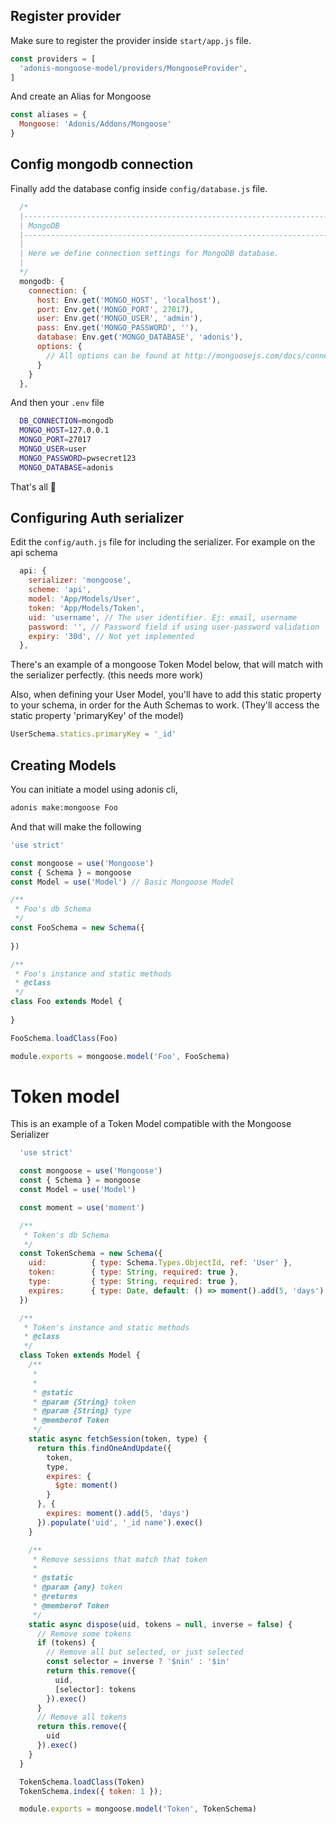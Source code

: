 ## Register provider

Make sure to register the provider inside `start/app.js` file.

```js
const providers = [
  'adonis-mongoose-model/providers/MongooseProvider',
]
```

And create an Alias for Mongoose

```js
const aliases = {
  Mongoose: 'Adonis/Addons/Mongoose'
}
```
## Config mongodb connection

Finally add the database config inside `config/database.js` file.

```js
  /*
  |--------------------------------------------------------------------------
  | MongoDB
  |--------------------------------------------------------------------------
  |
  | Here we define connection settings for MongoDB database.
  |
  */
  mongodb: {
    connection: {
      host: Env.get('MONGO_HOST', 'localhost'),
      port: Env.get('MONGO_PORT', 27017),
      user: Env.get('MONGO_USER', 'admin'),
      pass: Env.get('MONGO_PASSWORD', ''),
      database: Env.get('MONGO_DATABASE', 'adonis'),
      options: {
        // All options can be found at http://mongoosejs.com/docs/connections.html
      }
    }
  },
```

And then your `.env` file

```bash
  DB_CONNECTION=mongodb
  MONGO_HOST=127.0.0.1
  MONGO_PORT=27017
  MONGO_USER=user
  MONGO_PASSWORD=pwsecret123
  MONGO_DATABASE=adonis
```

That's all 🎉

## Configuring Auth serializer

Edit the `config/auth.js` file for including the serializer. For example on the api schema

```js
  api: {
    serializer: 'mongoose',
    scheme: 'api',
    model: 'App/Models/User',
    token: 'App/Models/Token',
    uid: 'username', // The user identifier. Ej: email, username
    password: '', // Password field if using user-password validation
    expiry: '30d', // Not yet implemented
  },
```

There's an example of a mongoose Token Model below, that will match with the serializer perfectly.
(this needs more work)

Also, when defining your User Model, you'll have to add this static property to your schema, in order for the Auth Schemas to work. (They'll access the static property 'primaryKey' of the model)

```js
UserSchema.statics.primaryKey = '_id'
```


## Creating Models

You can initiate a model using adonis cli,

```bash
adonis make:mongoose Foo
```

And that will make the following

```js
'use strict'

const mongoose = use('Mongoose')
const { Schema } = mongoose
const Model = use('Model') // Basic Mongoose Model

/**
 * Foo's db Schema
 */
const FooSchema = new Schema({
  
})

/**
 * Foo's instance and static methods
 * @class
 */
class Foo extends Model {
  
}

FooSchema.loadClass(Foo)

module.exports = mongoose.model('Foo', FooSchema)

```

# Token model

This is an example of a Token Model compatible with the Mongoose Serializer

```js
  'use strict'

  const mongoose = use('Mongoose')
  const { Schema } = mongoose
  const Model = use('Model')

  const moment = use('moment')

  /**
   * Token's db Schema
   */
  const TokenSchema = new Schema({
    uid:          { type: Schema.Types.ObjectId, ref: 'User' },
    token:        { type: String, required: true },
    type:         { type: String, required: true },
    expires:      { type: Date, default: () => moment().add(5, 'days') }
  })

  /**
   * Token's instance and static methods
   * @class
   */
  class Token extends Model {
    /**
     *
     *
     * @static
     * @param {String} token
     * @param {String} type
     * @memberof Token
     */
    static async fetchSession(token, type) {
      return this.findOneAndUpdate({
        token,
        type,
        expires: {
          $gte: moment()
        }
      }, {
        expires: moment().add(5, 'days')
      }).populate('uid', '_id name').exec()
    }

    /**
     * Remove sessions that match that token
     *
     * @static
     * @param {any} token
     * @returns
     * @memberof Token
     */
    static async dispose(uid, tokens = null, inverse = false) {
      // Remove some tokens
      if (tokens) {
        // Remove all but selected, or just selected
        const selector = inverse ? '$nin' : '$in'
        return this.remove({
          uid,
          [selector]: tokens
        }).exec()
      }
      // Remove all tokens
      return this.remove({
        uid
      }).exec()
    }
  }

  TokenSchema.loadClass(Token)
  TokenSchema.index({ token: 1 });

  module.exports = mongoose.model('Token', TokenSchema)
```
